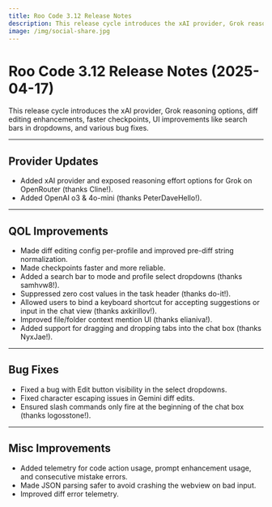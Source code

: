 ```yaml
---
title: Roo Code 3.12 Release Notes
description: This release cycle introduces the xAI provider, Grok reasoning options, diff editing enhancements, faster checkpoints, UI improvements like search bars in dropdowns, and various bug fixes.
image: /img/social-share.jpg
---
```


# Roo Code 3.12 Release Notes (2025-04-17)

This release cycle introduces the xAI provider, Grok reasoning options, diff editing enhancements, faster checkpoints, UI improvements like search bars in dropdowns, and various bug fixes.

---

## Provider Updates

*   Added xAI provider and exposed reasoning effort options for Grok on OpenRouter (thanks Cline!).
*   Added OpenAI o3 & 4o-mini (thanks PeterDaveHello!).

---

## QOL Improvements

*   Made diff editing config per-profile and improved pre-diff string normalization.
*   Made checkpoints faster and more reliable.
*   Added a search bar to mode and profile select dropdowns (thanks samhvw8!).
*   Suppressed zero cost values in the task header (thanks do-it!).
*   Allowed users to bind a keyboard shortcut for accepting suggestions or input in the chat view (thanks axkirillov!).
*   Improved file/folder context mention UI (thanks elianiva!).
*   Added support for dragging and dropping tabs into the chat box (thanks NyxJae!).

---

## Bug Fixes

*   Fixed a bug with Edit button visibility in the select dropdowns.
*   Fixed character escaping issues in Gemini diff edits.
*   Ensured slash commands only fire at the beginning of the chat box (thanks logosstone!).

---

## Misc Improvements

*   Added telemetry for code action usage, prompt enhancement usage, and consecutive mistake errors.
*   Made JSON parsing safer to avoid crashing the webview on bad input.
*   Improved diff error telemetry.